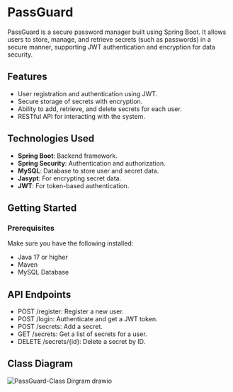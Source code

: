 # PassGuard

PassGuard is a secure password manager built using Spring Boot. It allows users to store, manage, and retrieve secrets (such as passwords) in a secure manner, supporting JWT authentication and encryption for data security.

## Features
- User registration and authentication using JWT.
- Secure storage of secrets with encryption.
- Ability to add, retrieve, and delete secrets for each user.
- RESTful API for interacting with the system.

## Technologies Used
- **Spring Boot**: Backend framework.
- **Spring Security**: Authentication and authorization.
- **MySQL**: Database to store user and secret data.
- **Jasypt**: For encrypting secret data.
- **JWT**: For token-based authentication.

## Getting Started

### Prerequisites
Make sure you have the following installed:
- Java 17 or higher
- Maven
- MySQL Database


## API Endpoints
- POST /register: Register a new user.
- POST /login: Authenticate and get a JWT token.
- POST /secrets: Add a secret.
- GET /secrets: Get a list of secrets for a user.
- DELETE /secrets/{id}: Delete a secret by ID.

## Class Diagram

![PassGuard-Class Dirgram drawio](https://github.com/user-attachments/assets/2cc31db6-5eaa-4993-ba4b-10cabb1443e8)

